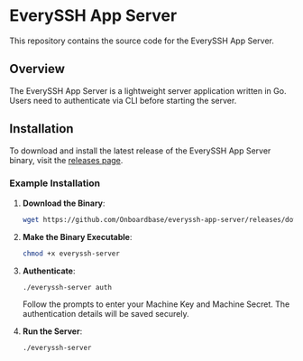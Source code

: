 
# EverySSH App Server

This repository contains the source code for the EverySSH App Server.

## Overview

The EverySSH App Server is a lightweight server application written in Go. Users need to authenticate via CLI before starting the server.

## Installation

To download and install the latest release of the EverySSH App Server binary, visit the [releases page](https://github.com/Onboardbase/everyssh-app-server/releases).

### Example Installation

1. **Download the Binary**:

    ```sh
    wget https://github.com/Onboardbase/everyssh-app-server/releases/download/v0.2/everyssh-server
    ```

2. **Make the Binary Executable**:

    ```sh
    chmod +x everyssh-server
    ```

3. **Authenticate**:

    ```sh
    ./everyssh-server auth
    ```

    Follow the prompts to enter your Machine Key and Machine Secret. The authentication details will be saved securely.

4. **Run the Server**:

    ```sh
    ./everyssh-server
    ```

